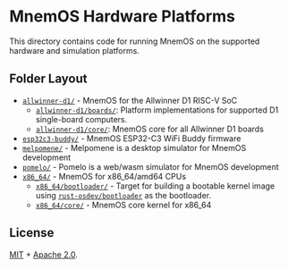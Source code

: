 # MnemOS Hardware Platforms

This directory contains code for running MnemOS on the supported hardware and simulation platforms.

## Folder Layout

* [`allwinner-d1/`] - MnemOS for the Allwinner D1 RISC-V SoC
  - [`allwinner-d1/boards/`]: Platform implementations for supported D1
        single-board computers.
  - [`allwinner-d1/core/`]: MnemOS core for all Allwinner D1 boards
* [`esp32c3-buddy/`] - MnemOS ESP32-C3 WiFi Buddy firmware
* [`melpomene/`] - Melpomene is a desktop simulator for MnemOS development
* [`pomelo/`] - Pomelo is a web/wasm simulator for MnemOS development
* [`x86_64/`] - MnemOS for x86_64/amd64 CPUs
  - [`x86_64/bootloader/`] - Target for building a bootable kernel image using
    [`rust-osdev/bootloader`] as the bootloader.
  - [`x86_64/core/`] - MnemOS core kernel for x86_64

[`allwinner-d1/`]: ./allwinner-d1/
[`allwinner-d1/boards/`]: ./allwinner-d1/boards/
[`allwinner-d1/core/`]: ./allwinner-d1/core/
[`esp32c3-buddy/`]: ./esp32c3-buddy/
[`melpomene/`]: ./melpomene
[`pomelo/`]: ./pomelo
[`x86_64/`]: ./x86_64
[`x86_64/bootloader/`]: ./x86_64/bootloader/
[`x86_64/core/`]: ./x86_64/core/
[`rust-osdev/bootloader`]: https://github.com/rust-osdev/bootloader

## License

[MIT] + [Apache 2.0].

[MIT]: https://github.com/tosc-rs/mnemos/blob/main/LICENSE-MIT
[Apache 2.0]:https://github.com/tosc-rs/mnemos/blob/main/LICENSE-APACHE

